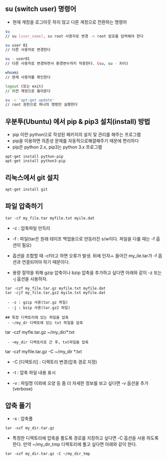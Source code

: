 ## su (switch user) 명령어
- 현재 계정을 로그아웃 하지 않고 다른 계정으로 전환하는 명령어
```bash
su
// su [user_name], su root 사용자로 변경 -> root 암호를 임력해야 한다

su user 01
// 다른 사용자로 변경한다

su - user01
// 다른 사용자로 변경하면서 환경변수까지 적용한다. (su, su - 차이)

whoami
// 현재 사용자를 확인한다

logout (또는 exit)
// 이전 계정으로 돌아온다

su -c 'apt-get update'
// root 권한으로 하나의 명령만 실행한다
``` 

## 우분투(Ubuntu) 에서 pip & pip3 설치(install) 방법
- pip 이란 python으로 작성된 패키지의 설치 및 관리를 해주는 프로그램
- pip을 이용하면 의존성 문제를 자동적으로해결해주기 때문에 편리하다
- pip은 python 2.x, pip3는 python 3.x 프로그램
```
apt-get install python-pip
apt-get install python3-pip
```

## 리눅스에서 git 설치
```bash
apt-get install git
```

## 파일 압축하기
```
tar -cf my_file.tar myfile.txt myile.dat
```
 - -c : 압축파일 만득리
 - -f : 파일(tar은 원래 테이프 백업용으로 만등러진 s/w이다. 파일을 다룰 때는 -f 옵션이 필요)
 - 옵션을 조합할 때 -cf라고 하면 오류가 발생. 뒤에 인자ㅗ 들어간 my_ile.tar가 -f 옵션과 연결되어야 하기 때문이다.

 - 용량 절약을 위해 gzip 압축이나 bzip 압축을 추가하고 싶다면 아래와 같이 -z 또는 -j 옵션을 사용하자.
```
tar -czf my_file.tar.gz myfile.txt myfile.dat
tar -cjf my_file.tar,gz2 myile.txt myfile.dat

 - -z : gzip 사용(tar.gz 파일)
 - -j : bzip 사용(tar.gz2 파일)

## 특정 디렉토리에 있는 파일을 압축
 - ~/my_dr 디렉토에 있는 txt 파일을 압축

```
tar -czf myfle.tar.gz ~/my_dir/*.txt
```
 - ~my_dir 디렉토리로 간 후, txt파일을 압축
```
tar -czf myfile.tar.gz -C ~/my_dir *.txt

 - -C [디렉토리] : 디렉토리 변경(압축 경로 지정)

 - -t : 압축 파일 내용 표시
 - -v : 파일명 이외에 오양 등 좀 더 자세한 정보를 보고 싶다면 -v 옵션을 추가(verbose)

## 압축 풀기
 - -x : 압축풀
```
tar -xzf my_dir.tar.gz
```
 - 특정한 디렉토리에 압축을 풀도록 경로를 지정하고 싶다면 -C 옵션을 사용 하도록 한다. 만약 ~/my_dir_tmp 디렉토리에 풀고 싶다면 아래와 같이 한다.
```
tar -xzf my_dir.tar.gz -C ~/my_dir_tmp
```

